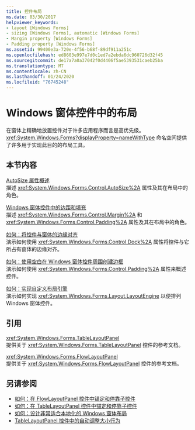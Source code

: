 ```yaml
---
title: 控件布局
ms.date: 03/30/2017
helpviewer_keywords:
- layout [Windows Forms]
- sizing [Windows Forms], automatic [Windows Forms]
- Margin property [Windows Forms]
- Padding property [Windows Forms]
ms.assetid: 99400e3a-720e-4f56-b68f-89df911a251c
ms.openlocfilehash: ed8603e997e7d0c1ed7a2ebda6dc960726d32f45
ms.sourcegitcommit: de17a7a0a37042f0d4406f5ae5393531caeb25ba
ms.translationtype: MT
ms.contentlocale: zh-CN
ms.lasthandoff: 01/24/2020
ms.locfileid: "76745248"
---
```

# <a name="layout-in-windows-forms-controls"></a>Windows 窗体控件中的布局

在窗体上精确地放置控件对于许多应用程序而言是高优先级。 <xref:System.Windows.Forms?displayProperty=nameWithType> 命名空间提供了许多用于实现此目的的布局工具。

## <a name="in-this-section"></a>本节内容

[AutoSize 属性概述](autosize-property-overview.md)\
描述 <xref:System.Windows.Forms.Control.AutoSize%2A> 属性及其在布局中的角色。

[Windows 窗体控件中的边距和填充](margin-and-padding-in-windows-forms-controls.md)\
描述 <xref:System.Windows.Forms.Control.Margin%2A> 和 <xref:System.Windows.Forms.Control.Padding%2A> 属性及其在布局中的角色。

[如何：将控件与窗体的边缘对齐](how-to-align-a-control-to-the-edges-of-forms.md)\
演示如何使用 <xref:System.Windows.Forms.Control.Dock%2A> 属性将控件与它所占有窗体的边缘对齐。

[如何：使用空白在 Windows 窗体控件周围创建边框](how-to-create-a-border-around-a-windows-forms-control-using-padding.md)\
演示如何使用 <xref:System.Windows.Forms.Control.Padding%2A> 属性来概述控件。

[如何：实现自定义布局引擎](how-to-implement-a-custom-layout-engine.md)\
演示如何实现 <xref:System.Windows.Forms.Layout.LayoutEngine> 以便排列 Windows 窗体控件。

## <a name="reference"></a>引用

<xref:System.Windows.Forms.TableLayoutPanel>\
提供关于 <xref:System.Windows.Forms.TableLayoutPanel> 控件的参考文档。

<xref:System.Windows.Forms.FlowLayoutPanel>\
提供关于 <xref:System.Windows.Forms.FlowLayoutPanel> 控件的参考文档。

## <a name="see-also"></a>另请参阅

- [如何：在 FlowLayoutPanel 控件中锚定和停靠子控件](how-to-anchor-and-dock-child-controls-in-a-flowlayoutpanel-control.md)
- [如何：在 TableLayoutPanel 控件中锚定和停靠子控件](how-to-anchor-and-dock-child-controls-in-a-tablelayoutpanel-control.md)
- [如何：设计非常适合本地化的 Windows 窗体布局](how-to-design-a-windows-forms-layout-that-responds-well-to-localization.md)
- [TableLayoutPanel 控件中的自动调整大小行为](autosize-behavior-in-the-tablelayoutpanel-control.md)
